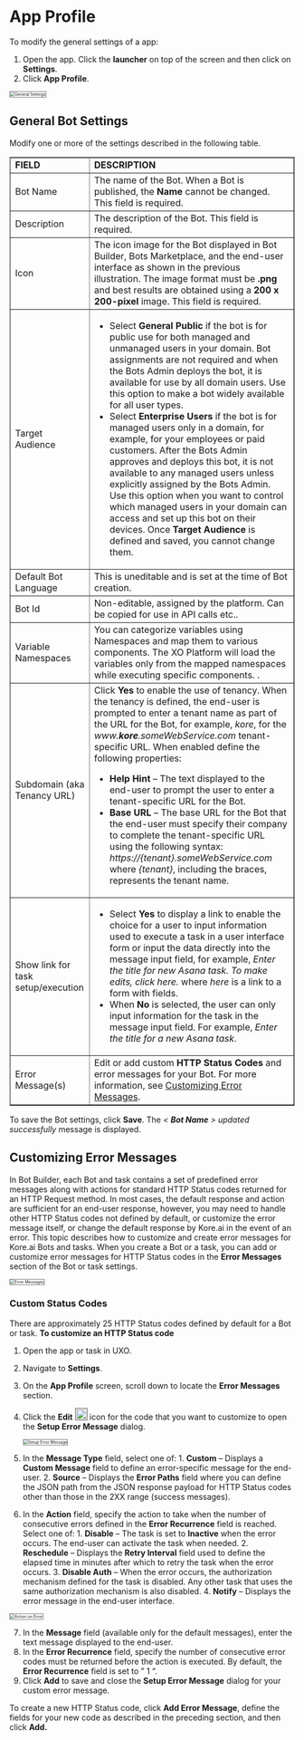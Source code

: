 # App Profile

To modify the general settings of a app:

1. Open the app. Click the **launcher** on top of the screen and then click on **Settings**.
2. Click **App Profile**.  
<img src="../images/app-prof-img1-build-configurations-general-settings.gif" alt="General Settings" title="General Settings" style="border: 1px solid gray;zoom:50%;"/>

## General Bot Settings

Modify one or more of the settings described in the following table.


<table border="1">
  <tr>
   <td><strong>FIELD</strong>
   </td>
   <td><strong>DESCRIPTION</strong>
   </td>
  </tr>
  <tr>
   <td>Bot Name
   </td>
   <td>The name of the Bot. When a Bot is published, the <strong>Name</strong> cannot be changed. This field is required.
   </td>
  </tr>
  <tr>
   <td>Description
   </td>
   <td>The description of the Bot. This field is required.
   </td>
  </tr>
  <tr>
   <td>Icon
   </td>
   <td>The icon image for the Bot displayed in Bot Builder, Bots Marketplace, and the end-user interface as shown in the previous illustration. The image format must be <strong>.png </strong>and best results are obtained using a <strong>200 x 200-pixel</strong> image. This field is required.
   </td>
  </tr>
  <tr>
   <td>Target Audience
   </td>
   <td>
<ul>

<li>Select <strong>General Public</strong> if the bot is for public use for both managed and unmanaged users in your domain. Bot assignments are not required and when the Bots Admin deploys the bot, it is available for use by all domain users. Use this option to make a bot widely available for all user types.


<li>Select <strong>Enterprise Users</strong> if the bot is for managed users only in a domain, for example, for your employees or paid customers. After the Bots Admin approves and deploys this bot, it is not available to any managed users unless explicitly assigned by the Bots Admin. Use this option when you want to control which managed users in your domain can access and set up this bot on their devices.
Once <strong>Target Audience</strong> is defined and saved, you cannot change them.
</li>
</ul>
   </td>
  </tr>
  <tr>
   <td>Default Bot Language
   </td>
   <td>This is uneditable and is set at the time of Bot creation.
   </td>
  </tr>
  <tr>
   <td>Bot Id
   </td>
   <td>Non-editable, assigned by the platform. Can be copied for use in API calls etc..
   </td>
  </tr>
  <tr>
   <td>Variable Namespaces
   </td>
   <td>You can categorize variables using Namespaces and map them to various components. The XO Platform will load the variables only from the mapped namespaces while executing specific components. <a href="../integrations/managing-namespace" target="_blank"></a>.
   </td>
  </tr>
  <tr>
   <td>Subdomain (aka Tenancy URL)
   </td>
   <td>Click <strong>Yes</strong> to enable the use of tenancy. When the tenancy is defined, the end-user is prompted to enter a tenant name as part of the URL for the Bot, for example, <em>kore</em>, for the <em>www.<strong>kore</strong>.someWebService.com</em> tenant-specific URL. When enabled define the following properties:
<ul>

<li><strong>Help Hint</strong> – The text displayed to the end-user to prompt the user to enter a tenant-specific URL for the Bot.


<li><strong>Base URL</strong> – The base URL for the Bot that the end-user must specify their company to complete the tenant-specific URL using the following syntax: <em>https://{tenant}.someWebService.com</em> where <em>{tenant}</em>, including the braces, represents the tenant name. 
</li>
</ul>
   </td>
  </tr>
  <tr>
   <td>Show link for task setup/execution
   </td>
   <td>
<ul>

<li>Select <strong>Yes</strong> to display a link to enable the choice for a user to input information used to execute a task in a user interface form or input the data directly into the message input field, for example, <em>Enter the title for new Asana task. To make edits, click here. </em>where <em>here</em> is a link to a form with fields.


<li>When <strong>No</strong> is selected, the user can only input information for the task in the message input field. For example, <em>Enter the title for a new Asana task</em>.
</li>
</ul>
   </td>
  </tr>
  <tr>
   <td>Error Message(s)
   </td>
   <td>Edit or add custom <strong>HTTP Status Codes</strong> and error messages for your Bot. For more information, see <a href="#customizing-error-messages">Customizing Error Messages</a>.
   </td>
  </tr>
</table>


To save the Bot settings, click **Save**. The _&lt; **Bot Name** > updated successfully_ message is displayed.


## Customizing Error Messages

In Bot Builder, each Bot and task contains a set of predefined error messages along with actions for standard HTTP Status codes returned for an HTTP Request method. In most cases, the default response and action are sufficient for an end-user response, however, you may need to handle other HTTP Status codes not defined by default, or customize the error message itself, or change the default response by Kore.ai in the event of an error. This topic describes how to customize and create error messages for Kore.ai Bots and tasks. When you create a Bot or a task, you can add or customize error messages for HTTP Status codes in the **Error Messages** section of the Bot or task settings. 

<img src="../images/app-prof-img2-general-settings-error-messages.png" alt="Error Messages" title="Error Messages" style="border: 1px solid gray;zoom:50%;"/>

### Custom Status Codes

There are approximately 25 HTTP Status codes defined by default for a Bot or task. **To customize an HTTP Status code**

  1. Open the app or task in UXO.
  2. Navigate to **Settings**.
  3. On the **App Profile** screen, scroll down to locate the **Error Messages** section.
  4. Click the **Edit** <img src="../images/app-prof-editicon.png" width="20" style="border: 1px solid gray;"> icon for the code that you want to customize to open the **Setup Error Message** dialog.  
    
      <img src="../images/app-prof-img3-general-settings-error-messages-setup.png" alt="Setup Error Message" title="Setup Error Message" style="border: 1px solid gray;zoom:50%;"/>  
      
    
  5. In the **Message Type** field, select one of:
    1. **Custom** – Displays a **Custom Message** field to define an error-specific message for the end-user.
    2. **Source** – Displays the **Error Paths** field where you can define the JSON path from the JSON response payload for HTTP Status codes other than those in the 2XX range (success messages).

  6. In the **Action** field, specify the action to take when the number of consecutive errors defined in the **Error Recurrence** field is reached. Select one of:
    1. **Disable** – The task is set to **Inactive** when the error occurs. The end-user can activate the task when needed.
    2. **Reschedule** – Displays the **Retry Interval** field used to define the elapsed time in minutes after which to retry the task when the error occurs.
    3. **Disable Auth** – When the error occurs, the authorization mechanism defined for the task is disabled. Any other task that uses the same authorization mechanism is also disabled.
    4. **Notify** – Displays the error message in the end-user interface.  
  <img src="../images/app-prof-img4-general-settings-error-messages-setup-actions.png" alt="Action on Error" title="Action on Error" style="border: 1px solid gray;zoom:50%;"/>   
    
  7. In the **Message** field (available only for the default messages), enter the text message displayed to the end-user.
  8. In the **Error Recurrence** field, specify the number of consecutive error codes must be returned before the action is executed. By default, the **Error Recurrence** field is set to ” 1 “.
  9. Click **Add** to save and close the **Setup Error Message** dialog for your custom error message.

To create a new HTTP Status code, click **Add Error Message**, define the fields for your new code as described in the preceding section, and then click **Add.**
